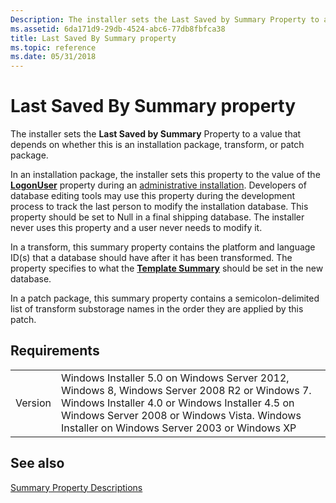 ```yaml
---
Description: The installer sets the Last Saved by Summary Property to a value that depends on whether this is an installation package, transform, or patch package.In an installation package, the installer sets this property to the value of the LogonUser property during an administrative installation. Developers of database editing tools may use this property during the development process to track the last person to modify the installation database. This property should be set to Null in a final shipping database. The installer never uses this property and a user never needs to modify it.In a transform, this summary property contains the platform and language ID(s) that a database should have after it has been transformed. The property specifies to what the Template Summary should be set in the new database.In a patch package, this summary property contains a semicolon-delimited list of transform substorage names in the order they are applied by this patch.
ms.assetid: 6da171d9-29db-4524-abc6-77db8fbfca38
title: Last Saved By Summary property
ms.topic: reference
ms.date: 05/31/2018
---
```


# Last Saved By Summary property

The installer sets the **Last Saved by Summary** Property to a value that depends on whether this is an installation package, transform, or patch package.

In an installation package, the installer sets this property to the value of the [**LogonUser**](logonuser.md) property during an [administrative installation](administrative-installation.md). Developers of database editing tools may use this property during the development process to track the last person to modify the installation database. This property should be set to Null in a final shipping database. The installer never uses this property and a user never needs to modify it.

In a transform, this summary property contains the platform and language ID(s) that a database should have after it has been transformed. The property specifies to what the [**Template Summary**](template-summary.md) should be set in the new database.

In a patch package, this summary property contains a semicolon-delimited list of transform substorage names in the order they are applied by this patch.

## Requirements



|                    |                                                                                                                                                                                                                                                         |
|--------------------|---------------------------------------------------------------------------------------------------------------------------------------------------------------------------------------------------------------------------------------------------------|
| Version<br/> | Windows Installer 5.0 on Windows Server 2012, Windows 8, Windows Server 2008 R2 or Windows 7. Windows Installer 4.0 or Windows Installer 4.5 on Windows Server 2008 or Windows Vista. Windows Installer on Windows Server 2003 or Windows XP<br/> |



## See also

<dl> <dt>

[Summary Property Descriptions](summary-property-descriptions.md)
</dt> </dl>

 

 





